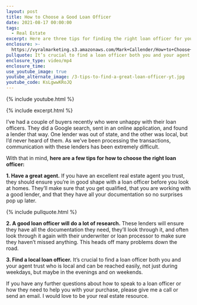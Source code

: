 ```yaml
---
layout: post
title: How to Choose a Good Loan Officer
date: 2021-08-17 00:00:00
tags:
  - Real Estate
excerpt: Here are three tips for finding the right loan officer for your purchase.
enclosure: >-
  https://vyralmarketing.s3.amazonaws.com/Mark+Callender/How+to+Choose+a+Good+Loan+Officer.mp4
pullquote: It’s crucial to find a loan officer both you and your agent trust.
enclosure_type: video/mp4
enclosure_time:
use_youtube_image: true
youtube_alternate_image: /3-tips-to-find-a-great-loan-officer-yt.jpg
youtube_code: KsLgwwKRoJQ
---
```

{% include youtube.html %}

{% include excerpt.html %}

I’ve had a couple of buyers recently who were unhappy with their loan officers. They did a Google search, sent in an online application, and found a lender that way. One lender was out of state, and the other was local, but I’d never heard of them. As we’ve been processing the transactions, communication with these lenders has been extremely difficult.&nbsp;

With that in mind, **here are a few tips for how to choose the right loan officer:**

**1\. Have a great agent.** If you have an excellent real estate agent you trust, they should ensure you’re in good shape with a loan officer before you look at homes. They’ll make sure that you get qualified, that you are working with a good lender, and that they have all your documentation so no surprises pop up later.

{% include pullquote.html %}

**2\. A good loan officer will do a lot of research.** These lenders will ensure they have all the documentation they need, they’ll look through it, and often look through it again with their underwriter or loan processor to make sure they haven’t missed anything. This heads off many problems down the road.

**3\. Find a local loan officer.** It’s crucial to find a loan officer both you and your agent trust who is local and can be reached easily, not just during weekdays, but maybe in the evenings and on weekends.&nbsp;

If you have any further questions about how to speak to a loan officer or how they need to help you with your purchase, please give me a call or send an email. I would love to be your real estate resource.
